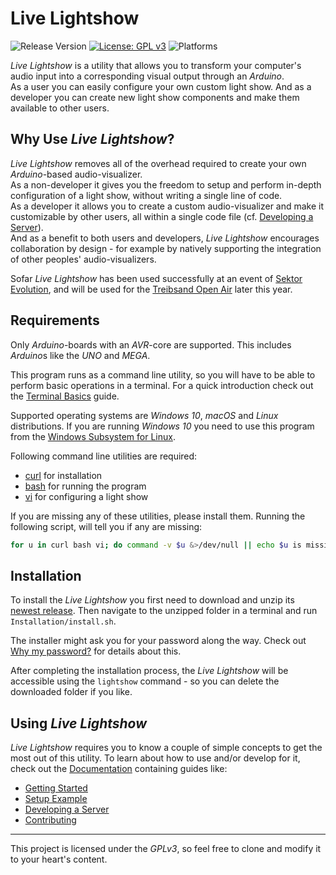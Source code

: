 # Live Lightshow
![Release Version](https://img.shields.io/badge/release-v0.1-red.svg) [![License: GPL v3](https://img.shields.io/badge/License-GPLv3-blue.svg)](https://www.gnu.org/licenses/gpl-3.0) ![Platforms](https://img.shields.io/badge/platform-macOS%20%7C%20Linux%20%7C%20Windows%2010-lightgrey.svg)

_Live Lightshow_ is a utility that allows you to transform your computer's audio input into a corresponding visual output through an _Arduino_.  
As a user you can easily configure your own custom light show. And as a developer you can create new light show components and make them available to other users.

## Why Use _Live Lightshow_?

_Live Lightshow_ removes all of the overhead required to create your own _Arduino_-based audio-visualizer.  
As a non-developer it gives you the freedom to setup and perform in-depth configuration of a light show, without writing a single line of code.  
As a developer it allows you to create a custom audio-visualizer and make it customizable by other users, all within a single code file (cf. [Developing a Server](Documentation/Developer/2.%20Developing%20A%20Server.md)).  
And as a benefit to both users and developers, _Live Lightshow_ encourages collaboration by design - for example by natively supporting the integration of other peoples' audio-visualizers.

Sofar _Live Lightshow_ has been used successfully at an event of [Sektor Evolution](https://www.facebook.com/events/456772748390695/), and will be used for the [Treibsand Open Air](https://www.facebook.com/Treibsand-Freiland-Open-Air-163226903787990/) later this year.

## Requirements

Only *Arduino*-boards with an *AVR*-core are supported. This includes *Arduino*s like the _UNO_ and _MEGA_.

This program runs as a command line utility, so you will have to be able to perform basic operations in a terminal. For a quick introduction check out the [Terminal Basics](Documentation/User/1.%20Terminal%20Basics.md) guide.

Supported operating systems are _Windows 10_, _macOS_ and _Linux_ distributions. If you are running _Windows 10_ you need to use this program from the [Windows Subsystem for Linux](https://docs.microsoft.com/en-us/windows/wsl/install-win10).

Following command line utilities are required:
* [curl](https://curl.haxx.se/dlwiz/?type=bin) for installation
* [bash](https://www.gnu.org/software/bash/) for running the program
* [vi](https://www.vim.org/download.php) for configuring a light show

If you are missing any of these utilities, please install them. Running the following script, will tell you if any are missing:  

```bash
for u in curl bash vi; do command -v $u &>/dev/null || echo $u is missing; done
```

## Installation
To install the _Live Lightshow_ you first need to download and unzip its [newest release](???). Then navigate to the unzipped folder in a terminal and run `Installation/install.sh`.

The installer might ask you for your password along the way. Check out [Why my password?](Documentation/User/2.%20Why%20My%20Password%3F.md) for details about this.

After completing the installation process, the _Live Lightshow_ will be accessible using the `lightshow` command - so you can delete the downloaded folder if you like.


## Using _Live Lightshow_

_Live Lightshow_ requires you to know a couple of simple concepts to get the most out of this utility. To learn about how to use and/or develop for it, check out the [Documentation](Documentation) containing guides like:

* [Getting Started](Documentation/User/2.%20Getting%20Started.md)
* [Setup Example](Documentation/User/4.%20Setup%20Example.md)
* [Developing a Server](Documentation/Developer/2.%20Developing%20A%20Server.md)
* [Contributing](Documentation/Developer/5.%20Contributing.md)

---

This project is licensed under the _GPLv3_, so feel free to clone and modify it to your heart's content.

